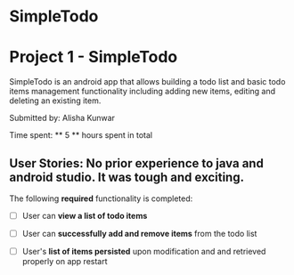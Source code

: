 # SimpleTodo

# Project 1 - SimpleTodo

SimpleTodo is an android app that allows building a todo list and basic todo items management functionality including adding new items, editing and deleting an existing item.

Submitted by: Alisha Kunwar

Time spent: ** 5 ** hours spent in total

## User Stories: No prior experience to java and android studio. It was tough and exciting.

The following **required** functionality is completed:

* [ ] User can **view a list of todo items**
* [ ] User can **successfully add and remove items** from the todo list
* [ ] User's **list of items persisted** upon modification and and retrieved properly on app restart

